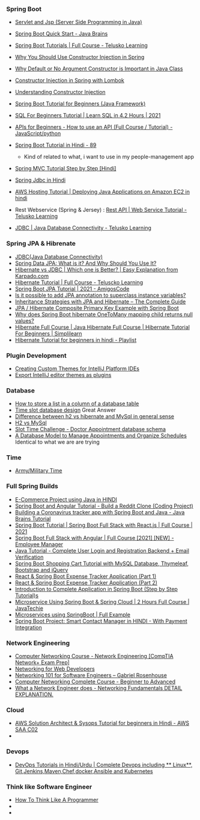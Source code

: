 ### Spring Boot

* [Servlet and Jsp (Server Side Programming in Java)](https://www.youtube.com/playlist?list=PL0zysOflRCel5BSXoslpfDawe8FyyOSZb)
* [Spring Boot Quick Start - Java Brains](https://www.youtube.com/playlist?list=PLqq-6Pq4lTTbx8p2oCgcAQGQyqN8XeA1x)

* [Spring Boot Tutorials | Full Course - Telusko Learning](https://www.youtube.com/watch?v=35EQXmHKZYs&ab_channel=Telusko)
* [Why You Should Use Constructor Injection in Spring](https://reflectoring.io/constructor-injection/)
* [Why Default or No Argument Constructor is Important in Java Class](https://javarevisited.blogspot.com/2014/01/why-default-or-no-argument-constructor-java-class.html#axzz6nDJaF2P5)
* [Constructor Injection in Spring with Lombok](https://www.baeldung.com/spring-injection-lombok)
* [Understanding Constructor Injection](https://freecontent.manning.com/understanding-constructor-injection/)
* [Spring Boot Tutorial for Beginners (Java Framework)](https://www.youtube.com/watch?v=vtPkZShrvXQ&t=827s&ab_channel=freeCodeCamp.org)
* [SQL For Beginners Tutorial | Learn SQL in 4.2 Hours | 2021](https://www.youtube.com/watch?v=5hzZtqCNQKk&ab_channel=Amigoscode)
* [APIs for Beginners - How to use an API (Full Course / Tutorial) - JavaScript/python](https://www.youtube.com/watch?v=GZvSYJDk-us&ab_channel=freeCodeCamp.org)
* [Spring Boot Tutorial in Hindi - 89](https://www.youtube.com/playlist?list=PL0zysOflRCelmjxj-g4jLr3WKraSU_e8q)
    - Kind of related to what, i want to use in my people-management app
* [Spring MVC Tutorial Step by Step [Hindi]](https://www.youtube.com/playlist?list=PL0zysOflRCelAb51IrexpUSeB0dpr9p6g)
* [Spring Jdbc in Hindi](https://www.youtube.com/playlist?list=PL0zysOflRCel7gR5T2_6BhK0lefArS4hO)
* [AWS Hosting Tutorial | Deploying Java Applications on Amazon EC2 in hindi](https://www.youtube.com/playlist?list=PL0zysOflRCek6D-kLRM48rhyvTEbc60nc)

* Rest Webservice (Spring & Jersey) :
  [Rest API | Web Service Tutorial - Telusko Learning](https://www.youtube.com/watch?v=BZi44GOD8kY&ab_channel=Telusko)

* [JDBC | Java Database Connectivity - Telusko Learning](https://www.youtube.com/playlist?list=PLsyeobzWxl7rU7Jz3zDRpqB-EODzBbHOI)

### Spring JPA & Hibrenate

* [JDBC(Java Database Connectivity)](https://www.youtube.com/playlist?list=PL0zysOflRCenjuvOwumYLG9TCsEQZrV2M)
* [Spring Data JPA: What is it? And Why Should You Use It?](https://www.youtube.com/watch?v=x67yiTHxn00&ab_channel=ThorbenJanssen)
* [Hibernate vs JDBC | Which one is Better? | Easy Explanation from Karpado.com](https://www.youtube.com/watch?v=RoEELoKdqnk&ab_channel=KarpadoOfficial)
* [Hibernate Tutorial | Full Course - Teluscko Learning](https://www.youtube.com/watch?v=JR7-EdxDSf0&ab_channel=Telusko)
* [Spring Boot JPA Tutorial | 2021 - AmigosCode](https://www.youtube.com/watch?v=8SGI_XS5OPw&ab_channel=Amigoscode)
* [Is it possible to add JPA annotation to superclass instance variables?](https://stackoverflow.com/questions/2883033/is-it-possible-to-add-jpa-annotation-to-superclass-instance-variables)
* [Inheritance Strategies with JPA and Hibernate – The Complete Guide](https://thorben-janssen.com/complete-guide-inheritance-strategies-jpa-hibernate/)
* [JPA / Hibernate Composite Primary Key Example with Spring Boot](https://www.youtube.com/watch?v=FWCcKPokOTM&ab_channel=JavaGuides)
* [Why does Spring Boot hibernate OneToMany mapping child returns null values?](https://stackoverflow.com/questions/59266950/why-does-spring-boot-hibernate-onetomany-mapping-child-returns-null-values)
* [Hibernate Full Course | Java Hibernate Full Course | Hibernate Tutorial For Beginners | Simplilearn](https://www.youtube.com/watch?v=0KCKBv6rbkc&ab_channel=Simplilearn)
* [Hibernate Tutorial for beginners in hindi - Playlist](https://www.youtube.com/playlist?list=PL0zysOflRCekX8OO7V7pGQ9kxZ28JyJlk)

### Plugin Development

* [Creating Custom Themes for IntelliJ Platform IDEs](https://blog.jetbrains.com/platform/2019/03/creating-custom-themes-for-intellij-platform-ides/)
* [Export IntelliJ editor themes as plugins](https://blog.jetbrains.com/platform/2017/12/export-intellij-editor-themes-as-plugins/)

### Database

* [How to store a list in a column of a database table](https://stackoverflow.com/questions/3070384/how-to-store-a-list-in-a-column-of-a-database-table#:~:text=No%2C%20there%20is%20no%20%22better,then%20deserialize%20it%20upon%20retrieval.)
* [Time slot database design](https://stackoverflow.com/questions/29868565/time-slot-database-design)
  Great Answer
* [Difference between h2 vs hibernate and MySql in general sense](https://stackoverflow.com/questions/58934013/difference-between-h2-vs-hibernate-and-mysql-in-general-sense#:~:text=MySQL%20is%20a%20server%20%2D%20based,or%20in%20a%20separate%20process.)
* [H2 vs MySql](https://db-engines.com/en/system/H2%3BMySQL)
* [Slot Time Challenge - Doctor Appointment database schema](https://dba.stackexchange.com/questions/137606/slot-time-challenge-doctor-appointment-database-schema)
* [A Database Model to Manage Appointments and Organize Schedules](https://www.vertabelo.com/blog/a-database-model-to-manage-appointments-and-organize-schedules/)
  Identical to what we are are trying

### Time

* [Army/Military Time](https://armytimeconverter.com/)

### Full Spring Builds

* [E-Commerce Project using Java in HINDI](https://www.youtube.com/playlist?list=PL0zysOflRCekMr91amXBNwWku4PmeFaFD)
* [Spring Boot and Angular Tutorial - Build a Reddit Clone (Coding Project)](https://www.youtube.com/watch?v=DKlTBBuc32c&t=542s&ab_channel=freeCodeCamp.org)
* [Building a Coronavirus tracker app with Spring Boot and Java - Java Brains Tutorial](https://www.youtube.com/watch?v=8hjNG9GZGnQ&t=12s&ab_channel=JavaBrains)
* [Spring Boot Tutorial | Spring Boot Full Stack with React.js | Full Course | 2021](https://www.youtube.com/watch?v=i-hoSg8iRG0&ab_channel=Amigoscode)
* [Spring Boot Full Stack with Angular | Full Course [2021] [NEW] - Employee Manager](https://www.youtube.com/watch?v=Gx4iBLKLVHk&ab_channel=Amigoscode)
* [Java Tutorial - Complete User Login and Registration Backend + Email Verification](https://www.youtube.com/watch?v=QwQuro7ekvc&ab_channel=Amigoscode)
* [Spring Boot Shopping Cart Tutorial with MySQL Database, Thymeleaf, Bootstrap and jQuery](https://www.youtube.com/watch?v=rFSxmKen6aQ&ab_channel=CodeJava)
* [React & Spring Boot Expense Tracker Application (Part 1)](https://www.youtube.com/watch?v=avvrsnYFXIE&ab_channel=CodeEngine)
* [React & Spring Boot Expense Tracker Application (Part 2)](https://www.youtube.com/watch?v=jCalDxGthoc&ab_channel=CodeEngine)
* [Introduction to Complete Application in Spring Boot (Step by Step Tutorial)s](https://www.youtube.com/watch?v=c4mv4N6i3Jc&list=PL9l1zUfnZkZkmDvzHCoLlc_nHBc7ZXiRO&ab_channel=KindsonTheTechPro)
* [Microservice Using Spring Boot & Spring Cloud | 2 Hours Full Course | JavaTechie](https://www.youtube.com/watch?v=tljuDMmfJz8&t=1085s&ab_channel=JavaTechie)
* [Microservices using SpringBoot | Full Example](https://www.youtube.com/watch?v=BnknNTN8icw&ab_channel=DailyCodeBuffer)
* [Spring Boot Project: Smart Contact Manager in HINDI - With Payment Integration](https://www.youtube.com/playlist?list=PL0zysOflRCelYeugqOJszoof1ruhLVdJc)

### Network Engineering

* [Computer Networking Course - Network Engineering [CompTIA Network+ Exam Prep]](https://www.youtube.com/watch?v=qiQR5rTSshw&ab_channel=freeCodeCamp.org)
* [Networking for Web Developers](https://www.youtube.com/watch?v=ek6XowzWQoM&ab_channel=CodingTech)
* [Networking 101 for Software Engineers – Gabriel Rosenhouse](https://www.youtube.com/watch?v=6_FHs_g1yw4&ab_channel=VMwareTanzu)
* [Computer Networking Complete Course - Beginner to Advanced](https://www.youtube.com/watch?v=QKfk7YFILws&ab_channel=Geek%27sLesson)
* [What a Network Engineer does - Networking Fundamentals DETAIL EXPLANATION.](https://www.youtube.com/watch?v=y_CubB8lPJ0&ab_channel=NetworkEngineerAcademy)

### Cloud

* [AWS Solution Architect & Sysops Tutorial for beginners in Hindi - AWS SAA C02](https://www.youtube.com/playlist?list=PLBGx66SQNZ8a_y_CMLHchyHz_R6-6i-i_)
* [](https://www.youtube.com/playlist?list=PLBGx66SQNZ8b41znkb3Bc77avJM7kIIdY)

### Devops

* [DevOps Tutorials in Hindi/Urdu | Complete Devops including **
  Linux**, Git,Jenkins,Maven,Chef,docker,Ansible and Kubernetes](https://www.youtube.com/playlist?list=PLBGx66SQNZ8aPsFDwb79JrS2KQBTIZo10)

### Think like Software Engineer

* [How To Think Like A Programmer](https://www.youtube.com/watch?v=azcrPFhaY9k&ab_channel=CodingTech)
* []()
* []()
